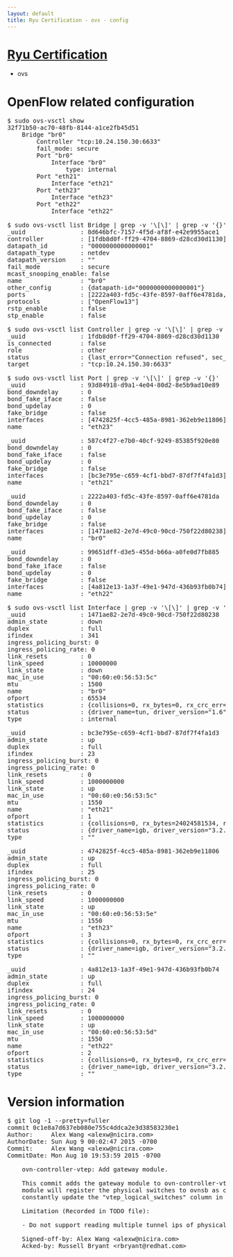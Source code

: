 ```yaml
---
layout: default
title: Ryu Certification - ovs - config
---
```

# [Ryu Certification](http://osrg.github.io/ryu/certification.html)
* ovs 

# OpenFlow related configuration
<pre>
$ sudo ovs-vsctl show
32f71b50-ac70-48fb-8144-a1ce2fb45d51
    Bridge "br0"
        Controller "tcp:10.24.150.30:6633"
        fail_mode: secure
        Port "br0"
            Interface "br0"
                type: internal
        Port "eth21"
            Interface "eth21"
        Port "eth23"
            Interface "eth23"
        Port "eth22"
            Interface "eth22"

$ sudo ovs-vsctl list Bridge | grep -v '\[\]' | grep -v '{}'
_uuid               : 8d646bfc-7157-4f5d-af8f-e42e9955ace1
controller          : [1fdb8d0f-ff29-4704-8869-d28cd30d1130]
datapath_id         : "0000000000000001"
datapath_type       : netdev
datapath_version    : "<built-in>"
fail_mode           : secure
mcast_snooping_enable: false
name                : "br0"
other_config        : {datapath-id="0000000000000001"}
ports               : [2222a403-fd5c-43fe-8597-0aff6e4781da, 587c4f27-e7b0-40cf-9249-85385f920e80, 93d84918-d9a1-4e04-80d2-8e5b9ad10e89, 99651dff-d3e5-455d-b66a-a0fe0d7fb885]
protocols           : ["OpenFlow13"]
rstp_enable         : false
stp_enable          : false

$ sudo ovs-vsctl list Controller | grep -v '\[\]' | grep -v '{}'
_uuid               : 1fdb8d0f-ff29-4704-8869-d28cd30d1130
is_connected        : false
role                : other
status              : {last_error="Connection refused", sec_since_disconnect="3", state=BACKOFF}
target              : "tcp:10.24.150.30:6633"

$ sudo ovs-vsctl list Port | grep -v '\[\]' | grep -v '{}'
_uuid               : 93d84918-d9a1-4e04-80d2-8e5b9ad10e89
bond_downdelay      : 0
bond_fake_iface     : false
bond_updelay        : 0
fake_bridge         : false
interfaces          : [4742825f-4cc5-485a-8981-362eb9e11806]
name                : "eth23"

_uuid               : 587c4f27-e7b0-40cf-9249-85385f920e80
bond_downdelay      : 0
bond_fake_iface     : false
bond_updelay        : 0
fake_bridge         : false
interfaces          : [bc3e795e-c659-4cf1-bbd7-87df7f4fa1d3]
name                : "eth21"

_uuid               : 2222a403-fd5c-43fe-8597-0aff6e4781da
bond_downdelay      : 0
bond_fake_iface     : false
bond_updelay        : 0
fake_bridge         : false
interfaces          : [1471ae82-2e7d-49c0-90cd-750f22d80238]
name                : "br0"

_uuid               : 99651dff-d3e5-455d-b66a-a0fe0d7fb885
bond_downdelay      : 0
bond_fake_iface     : false
bond_updelay        : 0
fake_bridge         : false
interfaces          : [4a812e13-1a3f-49e1-947d-436b93fb0b74]
name                : "eth22"

$ sudo ovs-vsctl list Interface | grep -v '\[\]' | grep -v '{}'
_uuid               : 1471ae82-2e7d-49c0-90cd-750f22d80238
admin_state         : down
duplex              : full
ifindex             : 341
ingress_policing_burst: 0
ingress_policing_rate: 0
link_resets         : 0
link_speed          : 10000000
link_state          : down
mac_in_use          : "00:60:e0:56:53:5c"
mtu                 : 1500
name                : "br0"
ofport              : 65534
statistics          : {collisions=0, rx_bytes=0, rx_crc_err=0, rx_dropped=0, rx_errors=0, rx_frame_err=0, rx_over_err=0, rx_packets=0, tx_bytes=0, tx_dropped=0, tx_errors=0, tx_packets=0}
status              : {driver_name=tun, driver_version="1.6", firmware_version="N/A"}
type                : internal

_uuid               : bc3e795e-c659-4cf1-bbd7-87df7f4fa1d3
admin_state         : up
duplex              : full
ifindex             : 23
ingress_policing_burst: 0
ingress_policing_rate: 0
link_resets         : 0
link_speed          : 1000000000
link_state          : up
mac_in_use          : "00:60:e0:56:53:5c"
mtu                 : 1550
name                : "eth21"
ofport              : 1
statistics          : {collisions=0, rx_bytes=24024581534, rx_crc_err=0, rx_dropped=0, rx_errors=0, rx_frame_err=0, rx_over_err=0, rx_packets=16026376, tx_bytes=0, tx_dropped=0, tx_errors=0, tx_packets=0}
status              : {driver_name=igb, driver_version="3.2.10-k", firmware_version="2.10-9"}
type                : ""

_uuid               : 4742825f-4cc5-485a-8981-362eb9e11806
admin_state         : up
duplex              : full
ifindex             : 25
ingress_policing_burst: 0
ingress_policing_rate: 0
link_resets         : 0
link_speed          : 1000000000
link_state          : up
mac_in_use          : "00:60:e0:56:53:5e"
mtu                 : 1550
name                : "eth23"
ofport              : 3
statistics          : {collisions=0, rx_bytes=0, rx_crc_err=0, rx_dropped=0, rx_errors=0, rx_frame_err=0, rx_over_err=0, rx_packets=0, tx_bytes=1176922500, tx_dropped=0, tx_errors=0, tx_packets=784615}
status              : {driver_name=igb, driver_version="3.2.10-k", firmware_version="2.10-9"}
type                : ""

_uuid               : 4a812e13-1a3f-49e1-947d-436b93fb0b74
admin_state         : up
duplex              : full
ifindex             : 24
ingress_policing_burst: 0
ingress_policing_rate: 0
link_resets         : 0
link_speed          : 1000000000
link_state          : up
mac_in_use          : "00:60:e0:56:53:5d"
mtu                 : 1550
name                : "eth22"
ofport              : 2
statistics          : {collisions=0, rx_bytes=0, rx_crc_err=0, rx_dropped=0, rx_errors=0, rx_frame_err=0, rx_over_err=0, rx_packets=0, tx_bytes=18089315792, tx_dropped=0, tx_errors=0, tx_packets=12064077}
status              : {driver_name=igb, driver_version="3.2.10-k", firmware_version="2.10-9"}
type                : ""
</pre>

# Version information
<pre>
$ git log -1 --pretty=fuller
commit 0c1e8a7d637eb080e755c4ddca2e3d38583230e1
Author:     Alex Wang &lt;alexw@nicira.com&gt;
AuthorDate: Sun Aug 9 00:02:47 2015 -0700
Commit:     Alex Wang &lt;alexw@nicira.com&gt;
CommitDate: Mon Aug 10 19:53:59 2015 -0700

    ovn-controller-vtep: Add gateway module.
    
    This commit adds the gateway module to ovn-controller-vtep.  The
    module will register the physical switches to ovnsb as chassis and
    constantly update the &quot;vtep_logical_switches&quot; column in Chassis table.
    
    Limitation &#40;Recorded in TODO file&#41;:
    
    - Do not support reading multiple tunnel ips of physical switch.
    
    Signed-off-by: Alex Wang &lt;alexw@nicira.com&gt;
    Acked-by: Russell Bryant &lt;rbryant@redhat.com&gt;
</pre>

